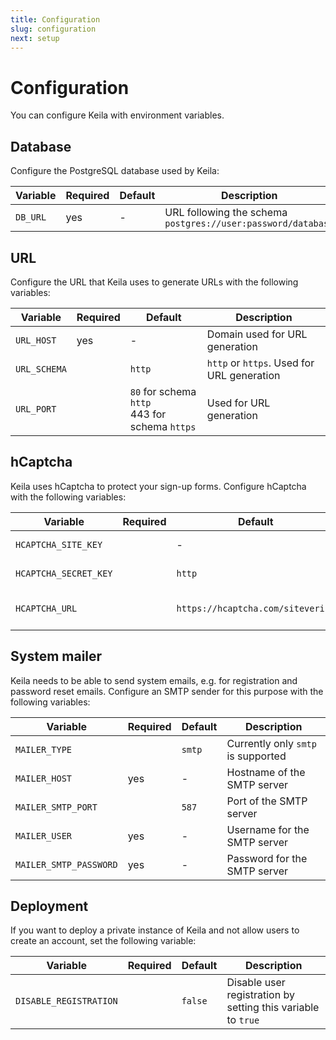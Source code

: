 ```yaml
---
title: Configuration
slug: configuration
next: setup
---
```


# Configuration

You can configure Keila with environment variables.

## Database
Configure the PostgreSQL database used by Keila:

| Variable      | Required | Default | Description  |
| ------------- | -------- | ------- | --------------------------------------- |
| `DB_URL`      | yes      | -       | URL following the schema `postgres://user:password/database` |

## URL
Configure the URL that Keila uses to generate URLs with the following variables:


| Variable      | Required | Default | Description  |
| ------------- | -------- | ------- | --------------------------------------- |
| `URL_HOST`    | yes      | -       | Domain used for URL generation          |
| `URL_SCHEMA`  |          | `http`  | `http` or `https`. Used for URL generation |
| `URL_PORT`    |          | `80` for schema `http`<br>443 for schema `https` | Used for URL generation |


## hCaptcha
Keila uses hCaptcha to protect your sign-up forms. Configure hCaptcha with the
following variables:

| Variable              | Required | Default | Description                     |
| --------------------- | -------- | ------- | ------------------------------- |
| `HCAPTCHA_SITE_KEY`   |          | -       | hCaptcha site key               |
| `HCAPTCHA_SECRET_KEY` |          | `http`  | hCaptcha secret key             |
| `HCAPTCHA_URL`        |          | `https://hcaptcha.com/siteverify` | hCaptcha verification URL |

## System mailer
Keila needs to be able to send system emails, e.g. for registration and password
reset emails. Configure an SMTP sender for this purpose with the following
variables:

| Variable               | Required | Default | Description                    |
| ---------------------- | -------- | ------- | ------------------------------ |
| `MAILER_TYPE`          |          | `smtp`  | Currently only `smtp` is supported |
| `MAILER_HOST`          | yes      | -       | Hostname of the SMTP server    |
| `MAILER_SMTP_PORT`     |          | `587`   | Port of the SMTP server   |
| `MAILER_USER`          | yes      | -       | Username for the SMTP server   |
| `MAILER_SMTP_PASSWORD` | yes      | -       | Password for the SMTP server   |

## Deployment
If you want to deploy a private instance of Keila and not allow users to create
an account, set the following variable:

| Variable               | Required | Default | Description                    |
| ---------------------- | -------- | ------- | ------------------------------ |
| `DISABLE_REGISTRATION` |          | `false` | Disable user registration by setting this variable to `true` |
